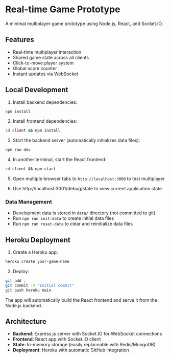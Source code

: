 # Real-time Game Prototype

A minimal multiplayer game prototype using Node.js, React, and Socket.IO.

## Features
- Real-time multiplayer interaction
- Shared game state across all clients
- Click-to-move player system
- Global score counter
- Instant updates via WebSocket

## Local Development

1. Install backend dependencies:
```bash
npm install
```

2. Install frontend dependencies:
```bash
cd client && npm install
```

3. Start the backend server (automatically initializes data files):
```bash
npm run dev
```

4. In another terminal, start the React frontend:
```bash
cd client && npm start
```

5. Open multiple browser tabs to `http://localhost:3000` to test multiplayer

6. Use http://localhost:3001/debug/state to view current application state

### Data Management
- Development data is stored in `data/` directory (not committed to git)
- Run `npm run init-data` to create initial data files
- Run `npm run reset-data` to clear and reinitialize data files

## Heroku Deployment

1. Create a Heroku app:
```bash
heroku create your-game-name
```

2. Deploy:
```bash
git add .
git commit -m "Initial commit"
git push heroku main
```

The app will automatically build the React frontend and serve it from the Node.js backend.

## Architecture
- **Backend**: Express.js server with Socket.IO for WebSocket connections
- **Frontend**: React app with Socket.IO client
- **State**: In-memory storage (easily replaceable with Redis/MongoDB)
- **Deployment**: Heroku with automatic GitHub integration